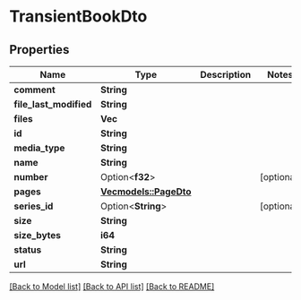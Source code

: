 # TransientBookDto

## Properties

Name | Type | Description | Notes
------------ | ------------- | ------------- | -------------
**comment** | **String** |  | 
**file_last_modified** | **String** |  | 
**files** | **Vec<String>** |  | 
**id** | **String** |  | 
**media_type** | **String** |  | 
**name** | **String** |  | 
**number** | Option<**f32**> |  | [optional]
**pages** | [**Vec<models::PageDto>**](PageDto.md) |  | 
**series_id** | Option<**String**> |  | [optional]
**size** | **String** |  | 
**size_bytes** | **i64** |  | 
**status** | **String** |  | 
**url** | **String** |  | 

[[Back to Model list]](../README.md#documentation-for-models) [[Back to API list]](../README.md#documentation-for-api-endpoints) [[Back to README]](../README.md)


